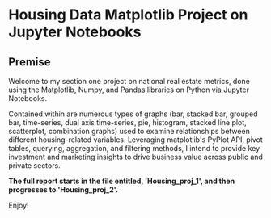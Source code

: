 # Housing Data Matplotlib Project on Jupyter Notebooks

## Premise

Welcome to my section one project on national real estate metrics, done using the Matplotlib, Numpy, and Pandas libraries on Python via Jupyter Notebooks.

Contained within are numerous types of graphs (bar, stacked bar, grouped bar, time-series, dual axis time-series, pie, histogram, stacked line plot, scatterplot, combination graphs) used to examine relationships between different housing-related variables. Leveraging matplotlib's PyPlot API, pivot tables, querying, aggregation, and filtering methods, I intend to provide key investment and marketing insights to drive business value across public and private sectors. 

**The full report starts in the file entitled, 'Housing_proj_1', and then progresses to 'Housing_proj_2'.** 

Enjoy!
